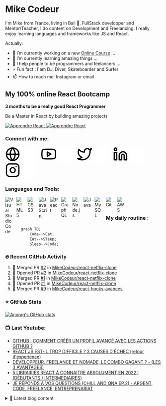 # Mike Codeur
I'm Mike from France, living in Bali 🌴, FullStack developper and Mentor/Teacher, I do content on Development and Freelancing. I really enjoy learning languages and frameworks like JS and React. 

<!--
**MikeCodeur/MikeCodeur** is a ✨ _special_ ✨ repository because its `README.md` (this file) appears on your GitHub profile.
-->
Actually:

- 🔭 I’m currently working on a new [Online Course][courses] ...
- 🌱 I’m currently learning amazing things ...
- 👯 I help people to be programmers and feelancers ...
- ⚡ Fun fact : I'am DJ, Diver, Skateboarder and Surfer
- 📫 How to reach me: Instagram or email

## My 100% online React Bootcamp

 <strong>
    3 months to be a really good React Programmer
  </strong>
  <p>
    Be a Master in React by building amazing projects
  </p>

  <a href="https://go.mikecodeur.com/react-mastery">
    <img 
      alt="Apprendre React"
      src="https://mikecodeur.com/mike/assets/courses/react-mastery.png"
    />
  </a>
 
  <a href="https://go.mikecodeur.com/react-mastery" >
    <img width="100"
      alt="Apprendre React"
      src="https://mikecodeur.com/mike/assets/mikecodeur-trans.png"
    />
  </a>


### Connect with me:

[![img_contact](./img/globe-light.svg)](https://mikecodeur.com#gh-light-mode-only)
[![img_contact](./img/globe-dark.svg)](https://mikecodeur.com#gh-dark-mode-only)
&nbsp;&nbsp;
[![img_contact](./img/youtube-light.svg)](https://go.mikecodeur.com/youtube#gh-light-mode-only)
[![img_contact](./img/youtube-dark.svg)](https://go.mikecodeur.com/youtube#gh-dark-mode-only)
&nbsp;&nbsp;
[![img_contact](./img/twitter-light.svg)](https://twitter.com/mikecodeur#gh-light-mode-only)
[![img_contact](./img/twitter-dark.svg)](https://twitter.com/mikecodeur#gh-dark-mode-only)
&nbsp;&nbsp;
[![img_contact](./img/linkedin-light.svg)](https://www.linkedin.com/company/mike-codeur/#gh-light-mode-only)
[![img_contact](./img/linkedin-dark.svg)](https://www.linkedin.com/company/mike-codeur/#gh-dark-mode-only)
&nbsp;&nbsp;
[![img_contact](./img/instagram-light.svg)](https://instagram.com/mikecodeur#gh-light-mode-only)
[![img_contact](./img/instagram-dark.svg)](https://instagram.com/mikecodeur#gh-dark-mode-only)

### Languages and Tools:

[<img align="left" alt="Visual Studio Code" width="26px" src="https://cdn.jsdelivr.net/gh/devicons/devicon/icons/vscode/vscode-original.svg" style="padding-right:10px;" />][youtubeplaylist]

[<img align="left" alt="HTML5" width="26px" src="https://cdn.jsdelivr.net/gh/devicons/devicon/icons/html5/html5-original.svg" style="padding-right:10px;" />][youtubeplaylist]
[<img align="left" alt="CSS3" width="26px" src="https://cdn.jsdelivr.net/gh/devicons/devicon/icons/css3/css3-original.svg" style="padding-right:10px;" />][youtubeplaylist]
[<img align="left" alt="JavaScript" width="26px" src="https://cdn.jsdelivr.net/gh/devicons/devicon/icons/javascript/javascript-original.svg" style="padding-right:10px;" />][youtubeplaylist]
[<img align="left" alt="React" width="26px" src="https://cdn.jsdelivr.net/gh/devicons/devicon/icons/react/react-original.svg" style="padding-right:10px;" />][youtubeplaylist]
[<img align="left" alt="GraphQL" width="26px" src="https://cdn.jsdelivr.net/gh/devicons/devicon/icons/graphql/graphql-plain.svg" style="padding-right:10px;" />][youtubeplaylist]
[<img align="left" alt="Node.js" width="26px" src="https://cdn.jsdelivr.net/gh/devicons/devicon/icons/nodejs/nodejs-original.svg" style="padding-right:10px;" />][youtubeplaylist]
[<img align="left" alt="Java" width="26px" src="https://cdn.jsdelivr.net/gh/devicons/devicon/icons/java/java-original.svg" style="padding-right:10px;" />][youtubeplaylist]
[<img align="left" alt="MySQL" width="26px" src="https://cdn.jsdelivr.net/gh/devicons/devicon/icons/mysql/mysql-original.svg" style="padding-right:10px;" />][youtubeplaylist]
[<img align="left" alt="Git" width="26px" src="https://cdn.jsdelivr.net/gh/devicons/devicon/icons/git/git-original.svg" style="padding-right:10px;" />][youtubeplaylist]


[<img align="left" alt="AWS" width="25px" src="https://cdn.jsdelivr.net/gh/devicons/devicon/icons/amazonwebservices/amazonwebservices-original.svg" style="padding-right:11px;" />][youtubeplaylist]


<br />
<br />

### My daily routine :

```mermaid
  graph TD;
      Code-->Eat;
      Eat-->Sleep;
      Sleep-->Code;
```

### 🔥 Recent GitHub Activity
<!--START_SECTION:activity-->
1. 🎉 Merged PR [#2](https://github.com/MikeCodeur/react-netflix-clone/pull/2) in [MikeCodeur/react-netflix-clone](https://github.com/MikeCodeur/react-netflix-clone)
2. 💪 Opened PR [#2](https://github.com/MikeCodeur/react-netflix-clone/pull/2) in [MikeCodeur/react-netflix-clone](https://github.com/MikeCodeur/react-netflix-clone)
3. 🎉 Merged PR [#1](https://github.com/MikeCodeur/react-netflix-clone/pull/1) in [MikeCodeur/react-netflix-clone](https://github.com/MikeCodeur/react-netflix-clone)
4. 💪 Opened PR [#1](https://github.com/MikeCodeur/react-netflix-clone/pull/1) in [MikeCodeur/react-netflix-clone](https://github.com/MikeCodeur/react-netflix-clone)
5. 🎉 Merged PR [#9](https://github.com/MikeCodeur/react-hooks-avances/pull/9) in [MikeCodeur/react-hooks-avances](https://github.com/MikeCodeur/react-hooks-avances)
<!--END_SECTION:activity-->

### ⭐ GitHub Stats

[![Anurag's GitHub stats](https://github-readme-stats.vercel.app/api?username=MikeCodeur&show_icons=true&hide_border=false&title_color=3B1F94f&icon_color=FFE500&bg_color=09131B&text_color=ffffff&border_color=0c1a25)](https://github.com/anuraghazra/github-readme-stats)

### 📺 Last Youtube:

<!-- YOUTUBE:START -->
- [GITHUB : COMMENT CRÉÉR UN PROFIL AVANCÉ AVEC LES ACTIONS GITHUB  ?](https://www.youtube.com/watch?v=vD-t_IohSbo)
- [REACT JS EST-IL TROP DIFFICILE ? 3 CAUSES D&#39;ÉCHEC &lpar;retour d&#39;experience&rpar;](https://www.youtube.com/watch?v=iWW_dYh1E18)
- [DÉVELOPPEUR, FREELANCE ET NOMADE, LE COMBO GAGANT ? - &lpar;LES 3 AVANTAGES&rpar;](https://www.youtube.com/watch?v=sSLjOVdom-w)
- [5 LIBRAIRIES REACT À CONNAITRE ABSOLUMENT EN 2022 ! &lpar;DÉBUTANTS / INTERMEDIAIRES&rpar;](https://www.youtube.com/watch?v=HS3Q_dKAHZk)
- [JE RÉPONDS À VOS QUESTIONS &lpar;CHILL AND QNA EP.2&rpar; - ARGENT, CODE, FREELANCE, ENTREPRENARIAT](https://www.youtube.com/watch?v=InEh4fvVWT4)
<!-- YOUTUBE:END -->

<details>
  <summary>📒 Latest blog content</summary>

<!-- BLOG-POST-LIST:START -->
- [REACT JS EST-IL TROP DIFFICILE ? 3 CAUSES D’ÉCHEC &lpar;retour d’experience&rpar;](https://www.mikecodeur.com/2022/03/10/react-js-est-il-trop-difficile-3-causes-dechec-retour-dexperience/)
- [DÉVELOPPEUR, FREELANCE ET NOMADE, LE COMBO GAGANT ? – &lpar;LES 3 AVANTAGES&rpar;](https://www.mikecodeur.com/2022/03/03/developpeur-freelance-et-nomade-le-combo-gagant-les-3-avantages/)
- [5 LIBRAIRIES REACT À CONNAITRE ABSOLUMENT EN 2022 ! &lpar;DÉBUTANTS / INTERMEDIAIRES&rpar;](https://www.mikecodeur.com/2022/02/24/5-librairies-react-a-connaitre-absolument-en-2022-debutants-intermediaires/)
- [JE RÉPONDS À VOS QUESTIONS &lpar;CHILL AND QNA EP.2&rpar; – ARGENT, CODE, FREELANCE, ENTREPRENARIAT](https://www.mikecodeur.com/2022/02/17/je-reponds-a-vos-questions-chill-and-qna-ep-2-argent-code-freelance-entreprenariat/)
- [POURQUOI 90% DES DÉVELOPPEURS AUTODIDACTES ÉCHOUENT ?](https://www.mikecodeur.com/2022/02/10/pourquoi-90-des-developpeurs-autodidactes-echouent/)
<!-- BLOG-POST-LIST:END -->
</details>

[courses]: https://formations.mikecodeur.com
[website]: https://go.mikecodeur.com/blog
[insta]: https://go.mikecodeur.com/instagram
[Youtube]: https://go.mikecodeur.com/youtube
[youtubeplaylist]: https://www.youtube.com/channel/UC7BNBNLwMF8GjgXLDP8PWQw